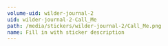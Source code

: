 ```yaml
---
volume-uid: wilder-journal-2
uid: wilder-journal-2-Call_Me
path: /media/stickers/wilder-journal-2/Call_Me.png
name: Fill in with sticker description
---
```

